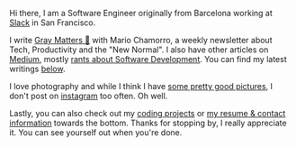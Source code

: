 Hi there, I am a Software Engineer originally from Barcelona working at [Slack](https://slack.com/) in San Francisco.

I write [Gray Matters 🧠](https://graymatters.substack.com/) with Mario Chamorro, a weekly newsletter about Tech, Productivity and the "New Normal". I also have other articles on [Medium](https://medium.com/@gamell), mostly [rants about Software Development](https://medium.com/hackernoon/you-have-to-choose-between-software-delivered-on-time-and-good-software-44f4af1249b1). You can find my latest writings  [below](#articles).

I love photography and while I think I have [some pretty good pictures](#photography), I don't post on [instagram](https://instagram.com/jgamell) too often. Oh well.

Lastly, you can also check out my [coding projects](#projects) or [my resume & contact information](#contact) towards the bottom. Thanks for stopping by, I really appreciate it. You can see yourself out when you're done.
